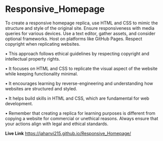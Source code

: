 # Responsive_Homepage


To create a responsive homepage replica, use HTML and CSS to mimic the structure and style of the original site. Ensure responsiveness with media queries for various devices. Use a text editor, gather assets, and consider optional frameworks. Host on platforms like GitHub Pages. Respect copyright when replicating websites.

• This approach follows ethical guidelines by respecting copyright and intellectual property rights.


• It focuses on HTML and CSS to replicate the visual aspect of the website while keeping functionality minimal.


• It encourages learning by reverse-engineering and understanding how websites are structured and styled.


• It helps build skills in HTML and CSS, which are fundamental for web development.


• Remember that creating a replica for learning purposes is different from copying a website for commercial or unethical reasons. Always ensure that your actions align with legal and ethical standards.


**Live Link**
https://jahanvi215.github.io/Responsive_Homepage/





